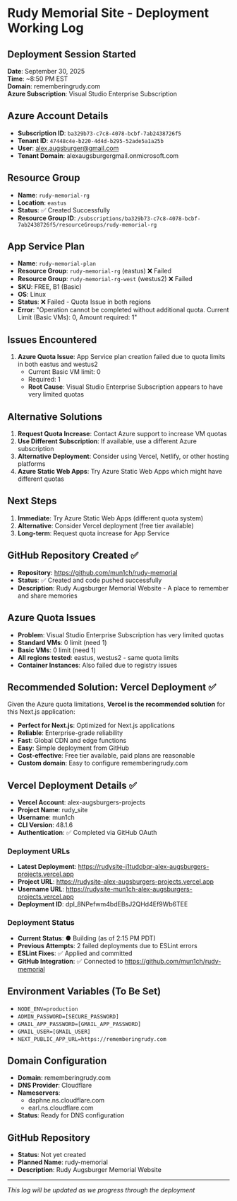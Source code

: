 # Rudy Memorial Site - Deployment Working Log

## Deployment Session Started
**Date**: September 30, 2025  
**Time**: ~8:50 PM EST  
**Domain**: rememberingrudy.com  
**Azure Subscription**: Visual Studio Enterprise Subscription  

## Azure Account Details
- **Subscription ID**: `ba329b73-c7c8-4078-bcbf-7ab2438726f5`
- **Tenant ID**: `47448c4e-b220-4d4d-b295-52ade5a1a25b`
- **User**: alex.augsburger@gmail.com
- **Tenant Domain**: alexaugsburgergmail.onmicrosoft.com

## Resource Group
- **Name**: `rudy-memorial-rg`
- **Location**: `eastus`
- **Status**: ✅ Created Successfully
- **Resource Group ID**: `/subscriptions/ba329b73-c7c8-4078-bcbf-7ab2438726f5/resourceGroups/rudy-memorial-rg`

## App Service Plan
- **Name**: `rudy-memorial-plan`
- **Resource Group**: `rudy-memorial-rg` (eastus) ❌ Failed
- **Resource Group**: `rudy-memorial-rg-west` (westus2) ❌ Failed
- **SKU**: FREE, B1 (Basic)
- **OS**: Linux
- **Status**: ❌ Failed - Quota Issue in both regions
- **Error**: "Operation cannot be completed without additional quota. Current Limit (Basic VMs): 0, Amount required: 1"

## Issues Encountered
1. **Azure Quota Issue**: App Service plan creation failed due to quota limits in both eastus and westus2
   - Current Basic VM limit: 0
   - Required: 1
   - **Root Cause**: Visual Studio Enterprise Subscription appears to have very limited quotas

## Alternative Solutions
1. **Request Quota Increase**: Contact Azure support to increase VM quotas
2. **Use Different Subscription**: If available, use a different Azure subscription
3. **Alternative Deployment**: Consider using Vercel, Netlify, or other hosting platforms
4. **Azure Static Web Apps**: Try Azure Static Web Apps which might have different quotas

## Next Steps
1. **Immediate**: Try Azure Static Web Apps (different quota system)
2. **Alternative**: Consider Vercel deployment (free tier available)
3. **Long-term**: Request quota increase for App Service

## GitHub Repository Created ✅
- **Repository**: https://github.com/mun1ch/rudy-memorial
- **Status**: ✅ Created and code pushed successfully
- **Description**: Rudy Augsburger Memorial Website - A place to remember and share memories

## Azure Quota Issues
- **Problem**: Visual Studio Enterprise Subscription has very limited quotas
- **Standard VMs**: 0 limit (need 1)
- **Basic VMs**: 0 limit (need 1)
- **All regions tested**: eastus, westus2 - same quota limits
- **Container Instances**: Also failed due to registry issues

## Recommended Solution: Vercel Deployment ✅
Given the Azure quota limitations, **Vercel is the recommended solution** for this Next.js application:
- **Perfect for Next.js**: Optimized for Next.js applications
- **Reliable**: Enterprise-grade reliability
- **Fast**: Global CDN and edge functions
- **Easy**: Simple deployment from GitHub
- **Cost-effective**: Free tier available, paid plans are reasonable
- **Custom domain**: Easy to configure rememberingrudy.com

## Vercel Deployment Details ✅
- **Vercel Account**: alex-augsburgers-projects
- **Project Name**: rudy_site
- **Username**: mun1ch
- **CLI Version**: 48.1.6
- **Authentication**: ✅ Completed via GitHub OAuth

### Deployment URLs
- **Latest Deployment**: https://rudysite-j1tudcbqr-alex-augsburgers-projects.vercel.app
- **Project URL**: https://rudysite-alex-augsburgers-projects.vercel.app
- **Username URL**: https://rudysite-mun1ch-alex-augsburgers-projects.vercel.app
- **Deployment ID**: dpl_8NPefwm4bdEBsJ2QHd4Ef9Wb6TEE

### Deployment Status
- **Current Status**: ● Building (as of 2:15 PM PDT)
- **Previous Attempts**: 2 failed deployments due to ESLint errors
- **ESLint Fixes**: ✅ Applied and committed
- **GitHub Integration**: ✅ Connected to https://github.com/mun1ch/rudy-memorial

## Environment Variables (To Be Set)
- `NODE_ENV=production`
- `ADMIN_PASSWORD=[SECURE_PASSWORD]`
- `GMAIL_APP_PASSWORD=[GMAIL_APP_PASSWORD]`
- `GMAIL_USER=[GMAIL_USER]`
- `NEXT_PUBLIC_APP_URL=https://rememberingrudy.com`

## Domain Configuration
- **Domain**: rememberingrudy.com
- **DNS Provider**: Cloudflare
- **Nameservers**: 
  - daphne.ns.cloudflare.com
  - earl.ns.cloudflare.com
- **Status**: Ready for DNS configuration

## GitHub Repository
- **Status**: Not yet created
- **Planned Name**: rudy-memorial
- **Description**: Rudy Augsburger Memorial Website

---
*This log will be updated as we progress through the deployment*
